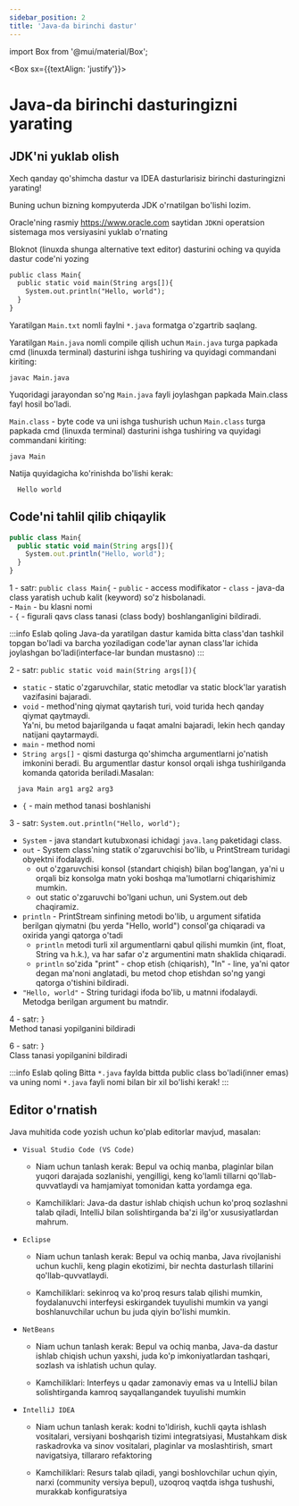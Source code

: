 ```yaml
--- 
sidebar_position: 2 
title: 'Java-da birinchi dastur' 
--- 
```

 
import Box from '@mui/material/Box'; 
 
<Box sx={{textAlign: 'justify'}}> 
 
# Java-da birinchi dasturingizni yarating 
 
## JDK'ni yuklab olish 
 
Xech qanday qo'shimcha dastur va IDEA dasturlarisiz birinchi dasturingizni yarating! 
 
Buning uchun bizning kompyuterda JDK o'rnatilgan bo'lishi lozim. 
 
Oracle'ning rasmiy  https://www.oracle.com saytidan `JDK`ni operatsion sistemaga mos versiyasini yuklab o'rnating 
 
Bloknot (linuxda shunga alternative text editor) dasturini oching va quyida dastur code'ni yozing 
 
```md title="Main.txt" 
public class Main{ 
  public static void main(String args[]){ 
    System.out.println("Hello, world"); 
  } 
}  
```

Yaratilgan `Main.txt` nomli faylni `*.java` formatga o'zgartrib saqlang.   
 
Yaratilgan `Main.java` nomli compile qilish uchun `Main.java` turga papkada cmd (linuxda terminal) dasturini ishga tushiring va quyidagi commandani kiriting: 
```
javac Main.java  
```
 
Yuqoridagi jarayondan so'ng `Main.java` fayli joylashgan papkada Main.class fayl hosil bo'ladi. 
 
`Main.class` - byte code va uni ishga tushurish uchun `Main.class` turga papkada cmd (linuxda terminal) dasturini ishga tushiring va quyidagi commandani kiriting: 
```
java Main
```    
 
Natija quyidagicha ko'rinishda bo'lishi kerak: 
```
  Hello world  
```
 
## Code'ni tahlil qilib chiqaylik
 
```javaScript md title="Main.java" 
public class Main{ 
  public static void main(String args[]){ 
    System.out.println("Hello, world"); 
  } 
}
```
1 - satr: `public class Main{` 
    - `public` - access modifikator
    - `class` - java-da class yaratish uchub kalit (keyword) so'z hisbolanadi.    
    - `Main` -  bu klasni nomi  
    - `{` - figurali qavs class tanasi (class body) boshlanganligini bildiradi.


:::info Eslab qoling
  Java-da yaratilgan dastur kamida bitta class'dan tashkil topgan bo'ladi va barcha yoziladigan code'lar aynan class'lar ichida
  joylashgan bo'ladi(interface-lar bundan mustasno)
:::


2 - satr: `public static void main(String args[]){`
  - `static` - static o'zgaruvchilar, static metodlar va static block'lar yaratish vazifasini bajaradi.
  - `void` - method'ning qiymat qaytarish turi, void turida hech qanday qiymat qaytmaydi.  
      Ya'ni, bu metod bajarilganda u faqat amalni bajaradi, lekin hech   qanday natijani qaytarmaydi.  
  - `main` - method nomi
  - `String args[]` - qismi dasturga qo'shimcha argumentlarni jo'natish imkonini beradi. Bu argumentlar dastur konsol orqali ishga tushirilganda komanda qatorida beriladi.Masalan:  
  ```
    java Main arg1 arg2 arg3
  ```
  - `{` - main method tanasi boshlanishi

3 - satr: `System.out.println("Hello, world");`
  - `System` - java standart kutubxonasi ichidagi `java.lang` paketidagi class.
  - `out` - System class'ning statik o'zgaruvchisi bo'lib, u PrintStream turidagi obyektni ifodalaydi.  
      - out o'zgaruvchisi konsol (standart chiqish) bilan bog'langan, ya'ni u orqali biz konsolga matn yoki boshqa ma'lumotlarni chiqarishimiz mumkin.
      - out static o'zgaruvchi bo'lgani uchun, uni System.out deb chaqiramiz.
  - `println` - PrintStream sinfining metodi bo'lib, u argument sifatida berilgan qiymatni (bu yerda "Hello, world") consol'ga chiqaradi va oxirida yangi qatorga o'tadi
    - `println` metodi turli xil argumentlarni qabul qilishi mumkin (int, float, String va h.k.), va har safar o'z argumentini matn shaklida chiqaradi.
    - `println` so'zida "print" - chop etish (chiqarish), "ln" - line, ya'ni qator degan ma'noni anglatadi, bu metod chop etishdan so'ng yangi qatorga o'tishini bildiradi.
  - `"Hello, world"` - String turidagi ifoda bo'lib, u matnni ifodalaydi. Metodga berilgan argument bu matndir.

4 - satr: `}`  
  Method tanasi yopilganini bildiradi

6 - satr: `}`  
  Class tanasi yopilganini bildiradi


:::info Eslab qoling
  Bitta `*.java` faylda bittda public class bo'ladi(inner emas) va  uning nomi `*.java` fayli nomi bilan bir xil bo'lishi kerak!
::: 

## Editor o'rnatish

Java muhitida code yozish uchun ko'plab editorlar mavjud, masalan:
- `Visual Studio Code (VS Code)`
  - Niam uchun tanlash kerak: Bepul va ochiq manba, plaginlar bilan yuqori darajada sozlanishi, yengilligi, keng ko'lamli tillarni qo'llab-quvvatlaydi va hamjamiyat   tomonidan katta yordamga ega.

  - Kamchiliklari: Java-da dastur ishlab chiqish uchun ko'proq sozlashni talab qiladi, IntelliJ bilan solishtirganda ba'zi ilg'or xususiyatlardan mahrum.

- `Eclipse`
  - Niam uchun tanlash kerak: Bepul va ochiq manba, Java rivojlanishi uchun kuchli, keng plagin ekotizimi, bir nechta dasturlash tillarini qo'llab-quvvatlaydi.

  - Kamchiliklari: sekinroq va ko'proq resurs talab qilishi mumkin, foydalanuvchi interfeysi eskirgandek tuyulishi mumkin va yangi boshlanuvchilar uchun bu juda qiyin bo'lishi mumkin.

- `NetBeans`

  - Niam uchun tanlash kerak: Bepul va ochiq manba, Java-da dastur ishlab chiqish uchun yaxshi, juda ko'p imkoniyatlardan tashqari, sozlash va ishlatish uchun qulay.

  - Kamchiliklari: Interfeys u qadar zamonaviy emas va u IntelliJ bilan solishtirganda kamroq sayqallangandek tuyulishi mumkin


- `IntelliJ IDEA`
  - Niam uchun tanlash kerak:  kodni to'ldirish, kuchli qayta ishlash vositalari, versiyani boshqarish tizimi integratsiyasi, Mustahkam disk raskadrovka va   sinov vositalari, plaginlar va moslashtirish, smart navigatsiya, tillararo refaktoring

  - Kamchiliklari: Resurs talab qiladi, yangi boshlovchilar uchun qiyin, narxi (community versiya bepul), uzoqroq vaqtda ishga tushushi, murakkab konfiguratsiya 


<!-- export const Highlight = ({children, color}) => ( 
  <span 
    style={{ 
      display : 'inline-block', 
      backgroundColor: color, 
      borderRadius: '20px', 
      color: '#fff', 
      padding: '10px', 
      cursor: 'pointer', 
      marginBottom : '15px', 
    }} 
    onClick={() => { 
      alert(`Hello world`); 
    }}> 
    {children} 
  </span> 
); 
 
<Highlight color="green">RUN</Highlight>  -->
 
</Box>